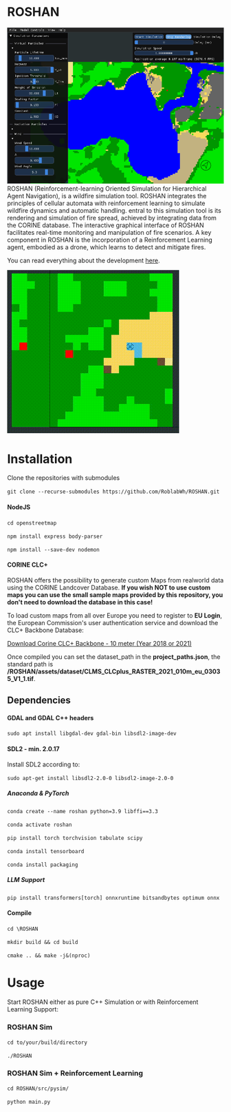 # ROSHAN
![](ROSHAN_uebersicht.png)
ROSHAN (Reinforcement-learning Oriented Simulation for Hierarchical Agent Navigation), is a wildfire simulation tool. ROSHAN integrates the principles of cellular automata with reinforcement learning to simulate wildfire dynamics and automatic handling. entral to this simulation tool is its rendering and simulation of fire spread, achieved by integrating data from the CORINE database. The interactive graphical interface of ROSHAN facilitates real-time monitoring and manipulation of fire scenarios. A key component in ROSHAN is the incorporation of a Reinforcement Learning agent, embodied as a drone, which learns to detect and mitigate fires.

You can read everything about the development [here](paper.pdf).

![Agent Demo](agent.gif)

# Installation

Clone the repositories with submodules

`git clone --recurse-submodules https://github.com/RoblabWh/ROSHAN.git`

#### NodeJS

`cd openstreetmap`

`npm install express body-parser`

`npm install --save-dev nodemon`

#### CORINE CLC+ 

ROSHAN offers the possibility to generate custom Maps from realworld data using the CORINE Landcover Database. **If you wish NOT to use custom maps you can use the small sample maps provided by this repository, you don't need to download the database in this case!**

To load custom maps from all over Europe you need to register to **EU Login**, the European Commission's user authentication service and download the
CLC+ Backbone Database:

[Download Corine CLC+ Backbone - 10 meter (Year 2018 or 2021)](https://land.copernicus.eu/pan-european/clc-plus/clc-backbone/clc-backbone?tab=download)

Once compiled you can set the dataset_path in the **project_paths.json**, the standard path is **/ROSHAN/assets/dataset/CLMS_CLCplus_RASTER_2021_010m_eu_03035_V1_1.tif**.

## Dependencies

#### GDAL and GDAL C++ headers

`sudo apt install libgdal-dev gdal-bin libsdl2-image-dev`

#### SDL2 - min. 2.0.17 

Install SDL2 according to:

`sudo apt-get install libsdl2-2.0-0 libsdl2-image-2.0-0`

##### Anaconda & PyTorch

`conda create --name roshan python=3.9 libffi==3.3`

`conda activate roshan`

`pip install torch torchvision tabulate scipy`

`conda install tensorboard`

`conda install packaging`

##### LLM Support

`pip install transformers[torch] onnxruntime bitsandbytes optimum onnx`

#### Compile

`cd \ROSHAN`

`mkdir build && cd build`

`cmake .. && make -j&(nproc)`

# Usage

Start ROSHAN either as pure C++ Simulation or with Reinforcement Learning Support:

### ROSHAN Sim

`cd to/your/build/directory`

`./ROSHAN`

### ROSHAN Sim + Reinforcement Learning

`cd ROSHAN/src/pysim/`

`python main.py`